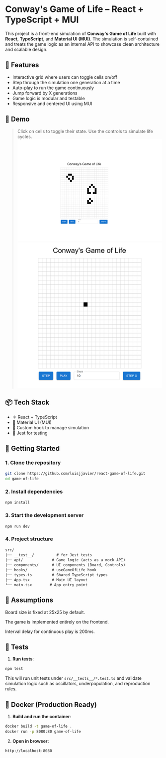 # Conway's Game of Life – React + TypeScript + MUI

This project is a front-end simulation of **Conway's Game of Life** built with **React**, **TypeScript**, and **Material UI (MUI)**. The simulation is self-contained and treats the game logic as an internal API to showcase clean architecture and scalable design.

## 🧪 Features

- Interactive grid where users can toggle cells on/off
- Step through the simulation one generation at a time
- Auto-play to run the game continuously
- Jump forward by X generations
- Game logic is modular and testable
- Responsive and centered UI using MUI

## 📸 Demo

> Click on cells to toggle their state. Use the controls to simulate life cycles.
> ![img.png](docs/img.png)
> ![img_1.png](docs/img_1.png)

## 📦 Tech Stack

- ⚛️ React + TypeScript
- 💅 Material UI (MUI)
- 🔁 Custom hook to manage simulation
- 🧪 Jest for testing

## 🚀 Getting Started

### 1. Clone the repository

```bash
git clone https://github.com/luisjjavier/react-game-of-life.git
cd game-of-life
```
### 2. Install dependencies

```bash 
npm install
```
### 3. Start the development server

```bash 
npm run dev
```
### 4. Project structure

``` 
src/
├── __test__/          # for Jest tests
├── api/             # Game logic (acts as a mock API)
├── components/      # UI components (Board, Controls)
├── hooks/           # useGameOfLife hook
├── types.ts         # Shared TypeScript types
├── App.tsx          # Main UI layout
└── main.tsx        # App entry point
```
## 🧠 Assumptions
Board size is fixed at 25x25 by default.

The game is implemented entirely on the frontend.

Interval delay for continuous play is 200ms.

## 🧪 Tests

1. **Run tests**:

```bash
npm test
```

This will run unit tests under `src/__tests__/*.test.ts` and validate simulation logic such as oscillators, underpopulation, and reproduction rules.
## 🐳 Docker (Production Ready)

1. **Build and run the container**:

```bash
docker build -t game-of-life .
docker run -p 8080:80 game-of-life
```

2. **Open in browser:**

```
http://localhost:8080
```
